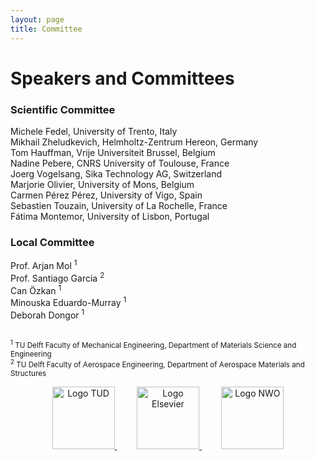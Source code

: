 ```yaml
---
layout: page
title: Committee
---
```


# Speakers and Committees

### Scientific Committee

Michele Fedel, University of Trento, Italy  
Mikhail Zheludkevich, Helmholtz-Zentrum Hereon, Germany  
Tom Hauffman, Vrije Universiteit Brussel, Belgium  
Nadine Pebere, CNRS University of Toulouse, France  
Joerg Vogelsang, Sika Technology AG, Switzerland  
Marjorie Olivier, University of Mons, Belgium   
Carmen Pérez Pérez, University of Vigo, Spain  
Sebastien Touzain, University of La Rochelle, France  
Fátima Montemor, University of Lisbon, Portugal  

### Local Committee

<p>Prof. Arjan Mol <sup>1</sup> <br>
Prof. Santiago Garcia <sup>2</sup> <br>
Can Özkan  <sup>1</sup> <br>
Minouska Eduardo-Murray <sup>1</sup> <br>
Deborah Dongor <sup>1</sup> <br><br>  

<small><sup>1</sup> TU Delft Faculty of Mechanical Engineering, Department of Materials Science and Engineering</small><br>
<small><sup>2</sup> TU Delft Faculty of Aerospace Engineering, Department of Aerospace Materials and Structures</small></p>

<p align="center">
  <a href="https://www.tudelft.nl/" target="_blank">
    <img alt="Logo TUD" src="https://www.aetoc24.com/assets/img/tud_logo.jpg" height="100px">
  </a>
  &nbsp; &nbsp; &nbsp; &nbsp;
  <a href="https://www.elsevier.com/" target="_blank">
    <img alt="Logo Elsevier" src="https://www.aetoc24.com/assets/img/Elsevier_logo.png" height="100px">
  </a>
  &nbsp; &nbsp; &nbsp; &nbsp;
  <a href="https://www.nwo.nl/en" target="_blank">
    <img alt="Logo NWO" src="https://www.aetoc24.com/assets/img/NWO_logo.jpg" height="100px">
  </a>
</p>
